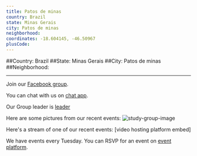 ```yaml
---
title: Patos de minas
country: Brazil
state: Minas Gerais
city: Patos de minas
neighborhood: 
coordinates: -18.604145, -46.50967
plusCode:
---
```


##Country: Brazil
##State: Minas Gerais
##City: Patos de minas
##Neighborhood: 
*****
Join our [Facebook group](https://www.facebook.com/groups/free.code.camp.patosdeminas).

You can chat with us on [chat app]().

Our Group leader is [leader]()

Here are some pictures from our recent events:
![study-group-image]()

Here's a stream of one of our recent events:
[video hosting platform embed]

We have events every Tuesday. You can RSVP for an event on [event platform]().

